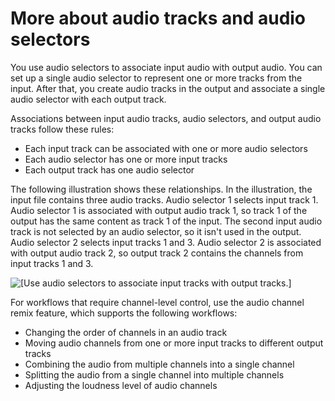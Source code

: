 # More about audio tracks and audio selectors<a name="more-about-audio-tracks-selectors"></a>

You use audio selectors to associate input audio with output audio\. You can set up a single audio selector to represent one or more tracks from the input\. After that, you create audio tracks in the output and associate a single audio selector with each output track\.

Associations between input audio tracks, audio selectors, and output audio tracks follow these rules:
+  Each input track can be associated with one or more audio selectors 
+  Each audio selector has one or more input tracks 
+  Each output track has one audio selector 

The following illustration shows these relationships\. In the illustration, the input file contains three audio tracks\. Audio selector 1 selects input track 1\. Audio selector 1 is associated with output audio track 1, so track 1 of the output has the same content as track 1 of the input\. The second input audio track is not selected by an audio selector, so it isn't used in the output\. Audio selector 2 selects input tracks 1 and 3\. Audio selector 2 is associated with output audio track 2, so output track 2 contains the channels from input tracks 1 and 3\.

![\[Use audio selectors to associate input tracks with output tracks.\]](http://docs.aws.amazon.com/mediaconvert/latest/ug/images/audio-selectors-shared-vsd.png)

For workflows that require channel\-level control, use the audio channel remix feature, which supports the following workflows:
+ Changing the order of channels in an audio track
+ Moving audio channels from one or more input tracks to different output tracks
+ Combining the audio from multiple channels into a single channel
+ Splitting the audio from a single channel into multiple channels
+ Adjusting the loudness level of audio channels